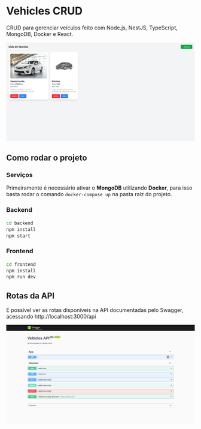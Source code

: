 # Vehicles CRUD

CRUD para gerenciar veículos feito com Node.js, NestJS, TypeScript, MongoDB, Docker e React.

![Dashboard](assets/dashboard.png)

## Como rodar o projeto

### Serviços

Primeiramente é necessário ativar o **MongoDB** utilizando **Docker**, para isso basta rodar o comando `docker-compose up` na pasta raíz do projeto.

### Backend

```sh
cd backend
npm install
npm start
```

### Frontend

```sh
cd frontend
npm install
npm run dev
```

## Rotas da API

É possível ver as rotas disponíveis na API documentadas pelo Swagger, acessando http://localhost:3000/api

![Swagger](assets/swagger.png)
